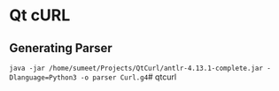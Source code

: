 # Qt cURL

## Generating Parser 

`java -jar /home/sumeet/Projects/QtCurl/antlr-4.13.1-complete.jar -Dlanguage=Python3 -o parser Curl.g4`# qtcurl
